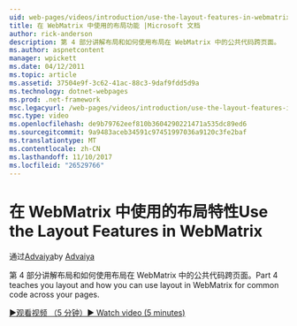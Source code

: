 ```yaml
---
uid: web-pages/videos/introduction/use-the-layout-features-in-webmatrix
title: 在 WebMatrix 中使用的布局功能 |Microsoft 文档
author: rick-anderson
description: 第 4 部分讲解布局和如何使用布局在 WebMatrix 中的公共代码跨页面。
ms.author: aspnetcontent
manager: wpickett
ms.date: 04/12/2011
ms.topic: article
ms.assetid: 37504e9f-3c62-41ac-88c3-9daf9fdd5d9a
ms.technology: dotnet-webpages
ms.prod: .net-framework
msc.legacyurl: /web-pages/videos/introduction/use-the-layout-features-in-webmatrix
msc.type: video
ms.openlocfilehash: de9b79762eef810b3604290221471a535dc89ed6
ms.sourcegitcommit: 9a9483aceb34591c97451997036a9120c3fe2baf
ms.translationtype: MT
ms.contentlocale: zh-CN
ms.lasthandoff: 11/10/2017
ms.locfileid: "26529766"
---
```

<a name="use-the-layout-features-in-webmatrix"></a><span data-ttu-id="3a627-103">在 WebMatrix 中使用的布局特性</span><span class="sxs-lookup"><span data-stu-id="3a627-103">Use the Layout Features in WebMatrix</span></span>
====================
<span data-ttu-id="3a627-104">通过[Advaiya](https://twitter.com/Advaiyasolns)</span><span class="sxs-lookup"><span data-stu-id="3a627-104">by [Advaiya](https://twitter.com/Advaiyasolns)</span></span>

<span data-ttu-id="3a627-105">第 4 部分讲解布局和如何使用布局在 WebMatrix 中的公共代码跨页面。</span><span class="sxs-lookup"><span data-stu-id="3a627-105">Part 4 teaches you layout and how you can use layout in WebMatrix for common code across your pages.</span></span>

[<span data-ttu-id="3a627-106">&#9654;观看视频 （5 分钟）</span><span class="sxs-lookup"><span data-stu-id="3a627-106">&#9654; Watch video (5 minutes)</span></span>](https://channel9.msdn.com/Blogs/ASP-NET-Site-Videos/use-the-layout-features-in-webmatrix)

